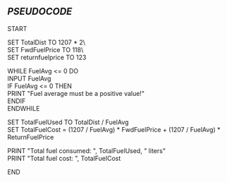 ## *PSEUDOCODE*

START

SET TotalDist TO 1207 * 2\  
SET FwdFuelPrice TO 118\       
SET returnfuelprice TO 123 

WHILE FuelAvg <= 0 DO\
    INPUT FuelAvg\
    IF FuelAvg <= 0 THEN\
        PRINT "Fuel average must be a positive value!"\
    ENDIF\
ENDWHILE

SET TotalFuelUsed TO TotalDist / FuelAvg\
SET TotalFuelCost = (1207 / FuelAvg) * FwdFuelPrice + (1207 / FuelAvg) * ReturnFuelPrice

PRINT "Total fuel consumed: ", TotalFuelUsed, " liters"\
PRINT "Total fuel cost: ", TotalFuelCost

END
